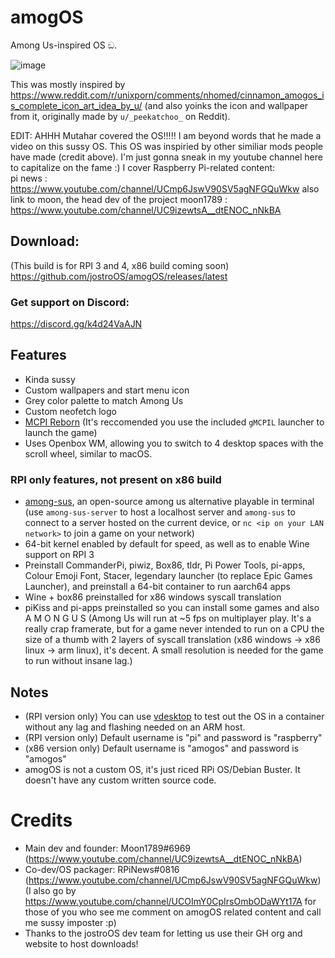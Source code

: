 # amogOS
Among Us-inspired OS ඞ.

![image](https://user-images.githubusercontent.com/44128563/119536694-98920980-bd46-11eb-950e-425475bb90ac.png)

This was mostly inspired by https://www.reddit.com/r/unixporn/comments/nhomed/cinnamon_amogos_is_complete_icon_art_idea_by_u/ (and also yoinks the icon and wallpaper from it, originally made by `u/_peekatchoo_` on Reddit).

EDIT: AHHH Mutahar covered the OS!!!!! I am beyond words that he made a video on this sussy OS. This OS was inspiried by other similiar mods people have made (credit above). I'm just gonna sneak in my youtube channel here to capitalize on the fame :) I cover Raspberry Pi-related content:  
pi news : https://www.youtube.com/channel/UCmp6JswV90SV5agNFGQuWkw
also link to moon, the head dev of the project
moon1789 : https://www.youtube.com/channel/UC9izewtsA__dtENOC_nNkBA 

## Download:  
(This build is for RPI 3 and 4, x86 build coming soon)
https://github.com/jostroOS/amogOS/releases/latest

### Get support on Discord:
https://discord.gg/k4d24VaAJN

## Features
- Kinda sussy
- Custom wallpapers and start menu icon
- Grey color palette to match Among Us
- Custom neofetch logo
- [MCPI Reborn](https://gitea.thebrokenrail.com/TheBrokenRail/minecraft-pi-reborn) (It's reccomended you use the included `gMCPIL` launcher to launch the game)
- Uses Openbox WM, allowing you to switch to 4 desktop spaces with the scroll wheel, similar to macOS.

### RPI only features, not present on x86 build
- [among-sus](https://git.sr.ht/~martijnbraam/among-sus), an open-source among us alternative playable in terminal (use `among-sus-server` to host a localhost server and `among-sus` to connect to a server hosted on the current device, or `nc <ip on your LAN network>` to join a game on your network)
- 64-bit kernel enabled by default for speed, as well as to enable Wine support on RPI 3
- Preinstall CommanderPi, piwiz, Box86, tldr, Pi Power Tools, pi-apps, Colour Emoji Font, Stacer, legendary launcher (to replace Epic Games Launcher), and preinstall a 64-bit container to run aarch64 apps
- Wine + box86 preinstalled for x86 windows syscall translation
- piKiss and pi-apps preinstalled so you can install some games and also A M O N G U S
(Among Us will run at ~5 fps on multiplayer play. It's a really crap framerate, but for a game never intended to run on a CPU the size of a thumb with 2 layers of syscall translation (x86 windows -> x86 linux -> arm linux), it's decent. A small resolution is needed for the game to run without insane lag.)

## Notes
- (RPI version only) You can use [vdesktop](https://github.com/Botspot/vdesktop) to test out the OS in a container without any lag and flashing needed on an ARM host.
- (RPI version only) Default username is "pi" and password is "raspberry"
- (x86 version only) Default username is "amogos" and password is "amogos"
- amogOS is not a custom OS, it's just riced RPi OS/Debian Buster. It doesn't have any custom written source code.

# Credits
- Main dev and founder: Moon1789#6969 (https://www.youtube.com/channel/UC9izewtsA__dtENOC_nNkBA)
- Co-dev/OS packager: RPiNews#0816 (https://www.youtube.com/channel/UCmp6JswV90SV5agNFGQuWkw) (I also go by https://www.youtube.com/channel/UCOImY0CpIrsOmbODaWYt17A for those of you who see me comment on amogOS related content and call me sussy imposter :p)
- Thanks to the jostroOS dev team for letting us use their GH org and website to host downloads!
